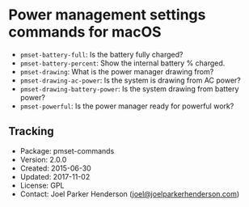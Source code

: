 # Power management settings commands for macOS

* `pmset-battery-full`: Is the battery fully charged?
* `pmset-battery-percent`: Show the internal battery % charged.
* `pmset-drawing`: What is the power manager drawing from?
* `pmset-drawing-ac-power`: Is the system is drawing from AC power?
* `pmset-drawing-battery-power`: Is the system drawing from battery power?
* `pmset-powerful`: Is the power manager ready for powerful work?

## Tracking

  * Package: pmset-commands
  * Version: 2.0.0
  * Created: 2015-06-30
  * Updated: 2017-11-02
  * License: GPL
  * Contact: Joel Parker Henderson (joel@joelparkerhenderson.com)

